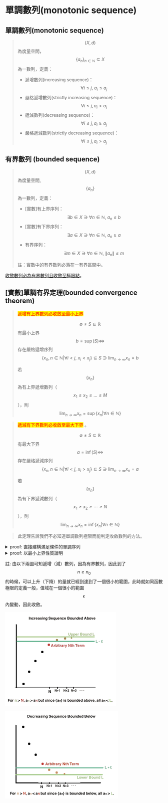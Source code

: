 # 單調數列(monotonic sequence)

## 單調數列(monotonic sequence)

> $$(X,d)$$為度量空間，$$\{a_n\}_{n \in \mathbb{N}} \subseteq X$$為一數列，定義：
>
> * 遞增數列(increasing sequence)：$$\forall i \leq j, ~ a_i \leq a_j$$
> * 嚴格遞增數列(strictly increasing sequence)：$$\forall i \leq j, a_i<a_j$$
> * 遞減數列(decreasing sequence)：$$∀i \leq j, a_i \geq a_j$$
> * 嚴格遞減數列(strictly decreasing sequence)：$$\forall i \leq j, a_i>a_j$$

## 有界數列 (bounded sequence)

> $$(X,d)$$為度量空間, $$\{a_n \}$$為一數列，定義：
>
> * \[實數]有上界序列：$$\exists b \in X \ni \forall n \in \mathbb{N}, ~ a_n \leq b$$
> * \[實數]有下界序列：$$\exists a \in X \ni \forall n \in \mathbb{N},~ a_n \geq a$$
> * 有界序列：$$\exists m \in X\ni \forall n \in \mathbb{N}, ~ \lVert a_n \rVert \leq m$$
>
> 註：實數中的有界數列必落在一有界區間中。

[收斂數列必為有界數列且收斂至極限點](./#shou-lian-shu-lie-de-zhi-yu-you-jie-qie-shou-lian-zhi-ji-xian-dian)。

## \[實數]單調有界定理(bounded convergence theorem)

> <mark style="color:red;">遞增有上界數列必收斂至最小上界</mark>
>
> $$\emptyset \neq S \subseteq \mathbb{R}$$有最小上界$$b= \sup(S) \Leftrightarrow$$ 存在嚴格遞增序列$$\displaystyle \{x_n, n \in \mathbb{N}| \forall i< j, ~x_i < x_j \} \subseteq S \ni \lim_{n \rightarrow \infty}x_n=b$$
>
> 若$$\{x_n\}$$為有上界遞增數列（$$x_1 \leq x_2 \leq \ldots \leq M$$），則$$\displaystyle \lim_{n \rightarrow \infty} x_n =\sup \{x_n | \forall n \in \mathbb{N}\}$$

> <mark style="color:red;">遞減有下界數列必收斂至最大下界</mark> 。
>
> $$\emptyset \neq S \subseteq \mathbb{R}$$有最大下界$$a= \inf(S) \Leftrightarrow$$ 存在嚴格遞減序列$$\displaystyle \{x_n, n \in \mathbb{N}| \forall i< j, ~x_i > x_j \} \subseteq S \ni \lim_{n \rightarrow \infty}x_n=a$$
>
> 若$$\{x_n\}$$為有下界遞減數列（$$x_1 \geq x_2 \geq \cdots \geq N$$），則$$\displaystyle \lim_{n \rightarrow \infty} x_n =\inf\{x_n |\forall n \in \mathbb{N}\}$$

> 此定理告訴我們不必知道單調數列極限而能判定收斂數列的方法。

<details>

<summary>proof: 直接建構滿足條件的單調序列</summary>

因為$$b=\sup S$$, 給定$$\epsilon=1$$，可得$$x_1 \in S \ni b−1<x_1<b$$

取$$\epsilon_2 = \min\{\frac{1}{2}, b-x_1\}$$，可得 $$x_2 \in S \ni b−\epsilon_2<x_2<b$$

整理可得 $$x_1 \leq b−\epsilon_2<x_2$$, $$b−\frac{1}{2} \leq b−\epsilon_2<x_2<b$$

同理可得 $$x_1, x_2,\ldots, x_n \in S \ni x_{n-1} < x_n$$且 $$b-\frac{1}{n} <x_n < b$$。

所以 $$\displaystyle \lim_{n \rightarrow \infty} (b - \frac{1}{n}) < \lim_{n \rightarrow \infty} x_n<b$$

由夾擠定理得 $$\displaystyle \lim_{n \rightarrow \infty} x_n=b$$(QED)

</details>

<details>

<summary>proof: 以最小上界性質證明</summary>

因為$$\{x_n\}$$有上界，由實數的最小上界性質(非空有上界的集合必有最小上界)得存在上確界 $$M=\sup\{x_n | n \in \mathbb{N}\}$$。

因為$$M$$為$$\{x_n\}$$的最小上界，由定義得$$\forall \epsilon>0~\exists n_0 \in \mathbb{N} \ni M−\epsilon<x_{n_0}$$

取$$n \geq n_0$$ 時，$$M−\epsilon <x_{n_0} \leq x_n<M+\epsilon$$ (QED)

</details>

註: 由以下兩圖可知遞增（減）數列，因為有界數列，因此到了$$n \geq n_0$$的時候，可以上升（下降）的量就已經到達到了一個很小的範圍，此時就如同函數極限的定義一般，值域在一個很小的範圍$$\epsilon$$內變動，因此收斂。

![有上界遞增數列必收斂](../../.gitbook/assets/increase-bounded-sequence-min.png)

![有下界遞減數列必收斂](../../.gitbook/assets/decrease-bounded-sequence-min.png)
